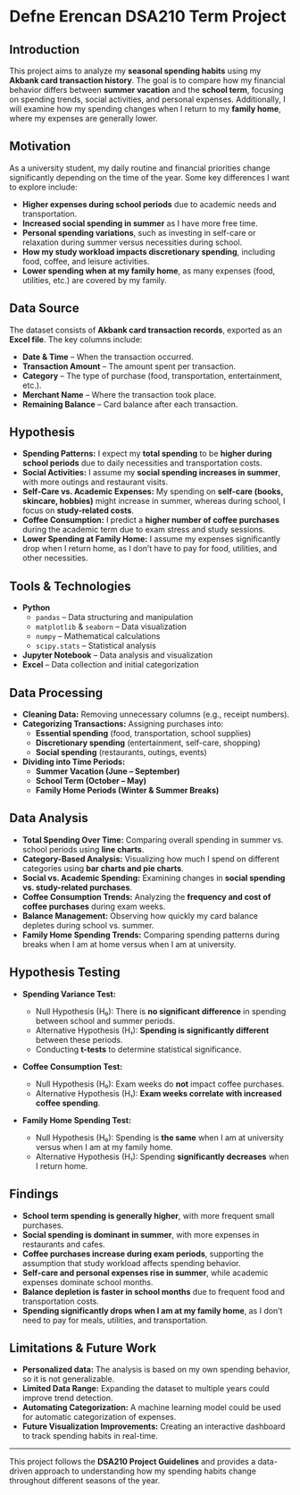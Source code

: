 # Defne Erencan DSA210 Term Project

## Introduction
This project aims to analyze my **seasonal spending habits** using my **Akbank card transaction history**. The goal is to compare how my financial behavior differs between **summer vacation** and the **school term**, focusing on spending trends, social activities, and personal expenses. Additionally, I will examine how my spending changes when I return to my **family home**, where my expenses are generally lower.

## Motivation
As a university student, my daily routine and financial priorities change significantly depending on the time of the year. Some key differences I want to explore include:
- **Higher expenses during school periods** due to academic needs and transportation.
- **Increased social spending in summer** as I have more free time.
- **Personal spending variations**, such as investing in self-care or relaxation during summer versus necessities during school.
- **How my study workload impacts discretionary spending**, including food, coffee, and leisure activities.
- **Lower spending when at my family home**, as many expenses (food, utilities, etc.) are covered by my family.

## Data Source
The dataset consists of **Akbank card transaction records**, exported as an **Excel file**. The key columns include:
- **Date & Time** – When the transaction occurred.
- **Transaction Amount** – The amount spent per transaction.
- **Category** – The type of purchase (food, transportation, entertainment, etc.).
- **Merchant Name** – Where the transaction took place.
- **Remaining Balance** – Card balance after each transaction.

## Hypothesis
- **Spending Patterns:** I expect my **total spending** to be **higher during school periods** due to daily necessities and transportation costs.
- **Social Activities:** I assume my **social spending increases in summer**, with more outings and restaurant visits.
- **Self-Care vs. Academic Expenses:** My spending on **self-care (books, skincare, hobbies)** might increase in summer, whereas during school, I focus on **study-related costs**.
- **Coffee Consumption:** I predict a **higher number of coffee purchases** during the academic term due to exam stress and study sessions.
- **Lower Spending at Family Home:** I assume my expenses significantly drop when I return home, as I don’t have to pay for food, utilities, and other necessities.

## Tools & Technologies
- **Python**
  - `pandas` – Data structuring and manipulation
  - `matplotlib` & `seaborn` – Data visualization
  - `numpy` – Mathematical calculations
  - `scipy.stats` – Statistical analysis
- **Jupyter Notebook** – Data analysis and visualization
- **Excel** – Data collection and initial categorization

## Data Processing
- **Cleaning Data:** Removing unnecessary columns (e.g., receipt numbers).
- **Categorizing Transactions:** Assigning purchases into:
  - **Essential spending** (food, transportation, school supplies)
  - **Discretionary spending** (entertainment, self-care, shopping)
  - **Social spending** (restaurants, outings, events)
- **Dividing into Time Periods:**
  - **Summer Vacation (June – September)**
  - **School Term (October – May)**
  - **Family Home Periods (Winter & Summer Breaks)**

## Data Analysis
- **Total Spending Over Time:** Comparing overall spending in summer vs. school periods using **line charts**.
- **Category-Based Analysis:** Visualizing how much I spend on different categories using **bar charts and pie charts**.
- **Social vs. Academic Spending:** Examining changes in **social spending vs. study-related purchases**.
- **Coffee Consumption Trends:** Analyzing the **frequency and cost of coffee purchases** during exam weeks.
- **Balance Management:** Observing how quickly my card balance depletes during school vs. summer.
- **Family Home Spending Trends:** Comparing spending patterns during breaks when I am at home versus when I am at university.

## Hypothesis Testing
- **Spending Variance Test:**
  - Null Hypothesis (H₀): There is **no significant difference** in spending between school and summer periods.
  - Alternative Hypothesis (H₁): **Spending is significantly different** between these periods.
  - Conducting **t-tests** to determine statistical significance.

- **Coffee Consumption Test:**
  - Null Hypothesis (H₀): Exam weeks do **not** impact coffee purchases.
  - Alternative Hypothesis (H₁): **Exam weeks correlate with increased coffee spending**.

- **Family Home Spending Test:**
  - Null Hypothesis (H₀): Spending is **the same** when I am at university versus when I am at my family home.
  - Alternative Hypothesis (H₁): Spending **significantly decreases** when I return home.

## Findings
- **School term spending is generally higher**, with more frequent small purchases.
- **Social spending is dominant in summer**, with more expenses in restaurants and cafes.
- **Coffee purchases increase during exam periods**, supporting the assumption that study workload affects spending behavior.
- **Self-care and personal expenses rise in summer**, while academic expenses dominate school months.
- **Balance depletion is faster in school months** due to frequent food and transportation costs.
- **Spending significantly drops when I am at my family home**, as I don’t need to pay for meals, utilities, and transportation.

## Limitations & Future Work
- **Personalized data:** The analysis is based on my own spending behavior, so it is not generalizable.
- **Limited Data Range:** Expanding the dataset to multiple years could improve trend detection.
- **Automating Categorization:** A machine learning model could be used for automatic categorization of expenses.
- **Future Visualization Improvements:** Creating an interactive dashboard to track spending habits in real-time.

---
This project follows the **DSA210 Project Guidelines** and provides a data-driven approach to understanding how my spending habits change throughout different seasons of the year.

